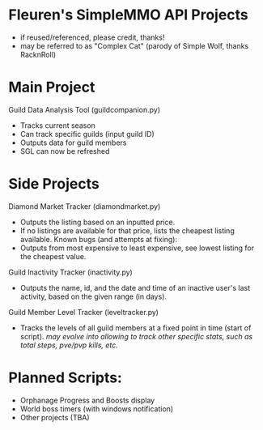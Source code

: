 # Fleuren's SimpleMMO API Projects
- if reused/referenced, please credit, thanks!
- may be referred to as "Complex Cat" (parody of Simple Wolf, thanks RacknRoll)
# Main Project
Guild Data Analysis Tool (guildcompanion.py)
- Tracks current season
- Can track specific guilds (input guild ID)
- Outputs data for guild members
- SGL can now be refreshed

# Side Projects
Diamond Market Tracker (diamondmarket.py)
- Outputs the listing based on an inputted price.
- If no listings are available for that price, lists the cheapest listing available.
Known bugs (and attempts at fixing):
- Outputs from most expensive to least expensive, see lowest listing for the cheapest value.

Guild Inactivity Tracker (inactivity.py)
- Outputs the name, id, and the date and time of an inactive user's last activity, based on the given range (in days).

Guild Member Level Tracker (leveltracker.py)
- Tracks the levels of all guild members at a fixed point in time (start of script).
*may evolve into allowing to track other specific stats, such as total steps, pve/pvp kills, etc.*
  
# Planned Scripts:
- Orphanage Progress and Boosts display
- World boss timers (with windows notification)
- Other projects (TBA)
